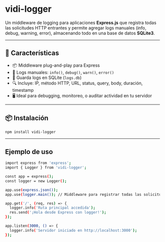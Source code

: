 # vidi-logger

Un middleware de logging para aplicaciones **Express.js** que registra todas las solicitudes HTTP entrantes y permite agregar logs manuales (info, debug, warning, error), almacenando todo en una base de datos **SQLite3**.

---

## 🚀 Características

- 📦 Middleware plug-and-play para Express
- 🔎 Logs manuales: `info()`, `debug()`, `warn()`, `error()`
- 🧠 Guarda logs en SQLite (`logs.db`)
- 🔍 Incluye: IP, método HTTP, URL, status, query, body, duración, timestamp
- 🖥️ Ideal para debugging, monitoreo, o auditar actividad en tu servidor

---

## 📦 Instalación

```bash
npm install vidi-logger
```
---
## Ejemplo de uso 
```bash
import express from 'express';
import { Logger } from 'vidi-logger';

const app = express();
const logger = new Logger();

app.use(express.json());
app.use(logger.main()); // Middleware para registrar todas las solicitudes

app.get('/', (req, res) => {
  logger.info('Ruta principal accedida');
  res.send('¡Hola desde Express con logger!');
});

app.listen(3000, () => {
  logger.info('Servidor iniciado en http://localhost:3000');
});
```

